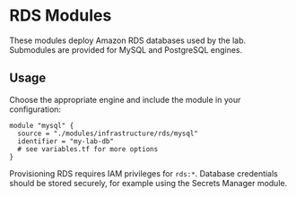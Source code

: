 # RDS Modules

These modules deploy Amazon RDS databases used by the lab. Submodules are provided for MySQL and PostgreSQL engines.

## Usage
Choose the appropriate engine and include the module in your configuration:

```hcl
module "mysql" {
  source = "./modules/infrastructure/rds/mysql"
  identifier = "my-lab-db"
  # see variables.tf for more options
}
```

Provisioning RDS requires IAM privileges for `rds:*`. Database credentials should be stored securely, for example using the Secrets Manager module.
